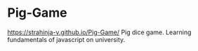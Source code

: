 # Pig-Game
https://strahinja-v.github.io/Pig-Game/
Pig dice game. Learning fundamentals of javascript on university.
